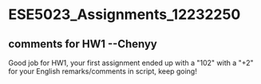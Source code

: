 # ESE5023_Assignments_12232250
## comments for HW1 --Chenyy
Good job for HW1, your first assignment ended up with a "102" with a "+2" for your English remarks/comments in script, keep going!
